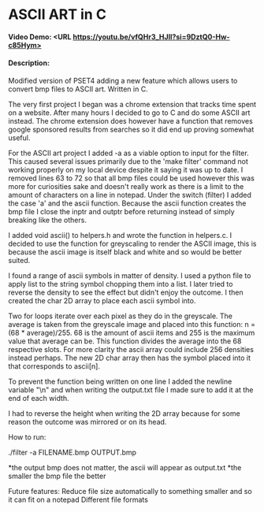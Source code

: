 # ASCII ART in C
#### Video Demo:  <URL https://youtu.be/vfQHr3_HJlI?si=9DztQ0-Hw-c85Hym>
#### Description:
Modified version of PSET4 adding a new feature which allows users to convert bmp files to ASCII art. Written in C.


The very first project I began was a chrome extension that tracks time spent on a website. After many hours I decided to go to C and do some ASCII art instead. The chrome extension does however have a function that removes google sponsored results from searches so it did end up proving somewhat useful.

For the ASCII art project I added -a as a viable option to input for the filter. This caused several issues primarily due to the 'make filter' command not working properly on my local device despite it saying it was up to date. I removed lines 63 to 72 so that all bmp files could be used however this was more for curiosities sake and doesn't really work as there is a limit to the amount of characters on a line in notepad. Under the switch (filter) I added the case 'a' and the ascii function. Because the ascii function creates the bmp file I close the inptr and outptr before returning instead of simply breaking like the others.

I added void ascii() to helpers.h and wrote the function in helpers.c. I decided to use the function for greyscaling to render the ASCII image, this is because the ascii image is itself black and white and so would be better suited.

I found a range of ascii symbols in matter of density. I used a python file to apply list to the string symbol chopping them into a list. I later tried to reverse the density to see the effect but didn't enjoy the outcome. I then created the char 2D array to place each ascii symbol into. 

Two for loops iterate over each pixel as they do in the greyscale. The average is taken from the greyscale image and placed into this function: n = (68 * average)/255. 68 is the amount of ascii items and 255 is the maximum value that average can be. This function divides the average into the 68 respective slots. For more clarity the ascii array could include 256 densities instead perhaps. The new 2D char array then has the symbol placed into it that corresponds to ascii[n]. 

To prevent the function being written on one line I added the newline variable "\n" and when writing the output.txt file I made sure to add it at the end of each width.

I had to reverse the height when writing the 2D array because for some reason the outcome was mirrored or on its head.

How to run:

./filter -a FILENAME.bmp OUTPUT.bmp

*the output bmp does not matter, the ascii will appear as output.txt
*the smaller the bmp file the better


Future features:
Reduce file size automatically to something smaller and so it can fit on a notepad
Different file formats
